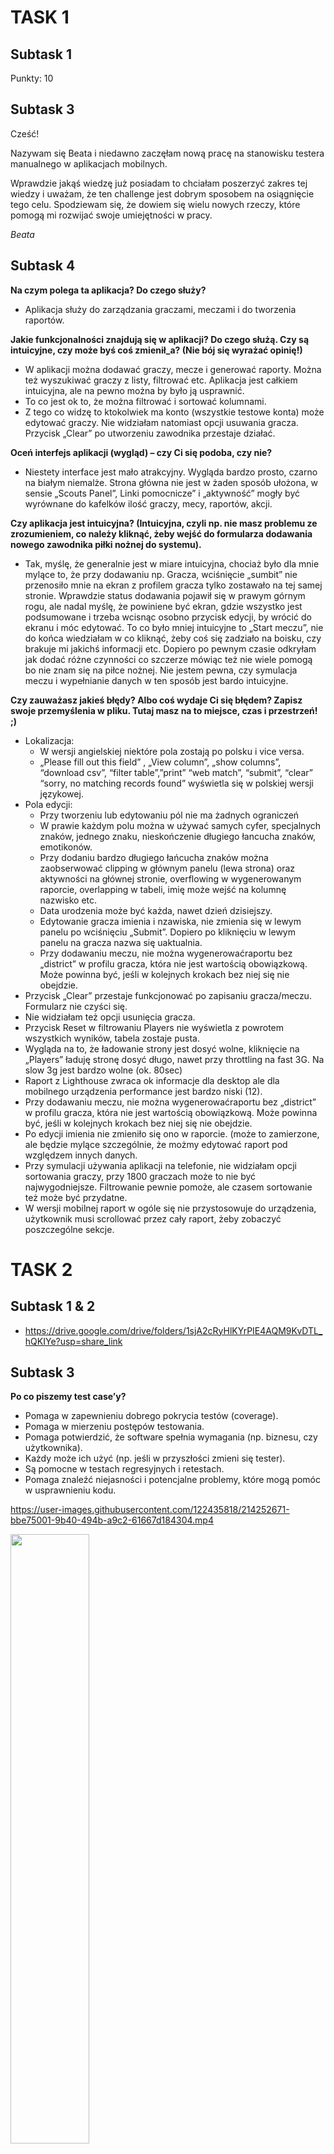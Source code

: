 # TASK 1
## Subtask 1
Punkty: 10
## Subtask 3
Cześć!

Nazywam się Beata i niedawno zaczęłam nową pracę na stanowisku testera manualnego w aplikacjach mobilnych.

Wprawdzie jakąś wiedzę już posiadam to chciałam poszerzyć zakres tej wiedzy i uważam, że ten challenge jest dobrym sposobem na osiągnięcie tego celu.
Spodziewam się, że dowiem się wielu nowych rzeczy, które pomogą mi rozwijać swoje umiejętności w pracy.

*Beata*


## Subtask 4
**Na czym polega ta aplikacja? Do czego służy?**
* Aplikacja służy do zarządzania graczami, meczami i do tworzenia raportów.


**Jakie funkcjonalności znajdują się w aplikacji? Do czego służą. Czy są intuicyjne, czy może byś coś zmienił_a? (Nie bój się wyrażać opinię!)**
* W aplikacji można dodawać graczy, mecze i generować raporty. Można też wyszukiwać graczy z listy, filtrować etc. Aplikacja jest całkiem intuicyjna, ale na pewno można by było ją usprawnić.
* To co jest ok to, że można filtrować i sortować kolumnami. 
* Z tego co widzę to ktokolwiek ma konto (wszystkie testowe konta) może edytować graczy. Nie widziałam natomiast opcji usuwania gracza. Przycisk „Clear” po utworzeniu zawodnika przestaje działać. 


**Oceń interfejs aplikacji (wygląd) – czy Ci się podoba, czy nie?**
* Niestety interface jest mało atrakcyjny. Wygląda bardzo prosto, czarno na białym niemalże. Strona główna nie jest w żaden sposób ułożona, w sensie „Scouts Panel”, Linki pomocnicze” i „aktywność” mogły być wyrównane do kafelków ilość graczy, mecy, raportów, akcji.


**Czy aplikacja jest intuicyjna? (Intuicyjna, czyli np. nie masz problemu ze zrozumieniem, co należy kliknąć, żeby wejść do formularza dodawania nowego zawodnika piłki nożnej do systemu).**
* Tak, myślę, że generalnie jest w miare intuicyjna, chociaż było dla mnie mylące to, że przy dodawaniu np. Gracza, wciśnięcie „sumbit” nie przenosiło mnie na ekran z profilem gracza tylko zostawało na tej samej stronie. Wprawdzie status dodawania pojawił się w prawym górnym rogu, ale nadal myślę, że powiniene być ekran, gdzie wszystko jest podsumowane i trzeba wcisnąc osobno przycisk edycji, by wrócić do ekranu i móc edytować.
To co było mniej intuicyjne to „Start meczu”, nie do końca wiedziałam w co kliknąć, żeby coś się zadziało na boisku, czy brakuje mi jakichś informacji etc. Dopiero po pewnym czasie odkryłam jak dodać różne czynności co szczerze mówiąc też nie wiele pomogą bo nie znam się na piłce nożnej. 
Nie jestem pewna, czy symulacja meczu i wypełnianie danych w ten sposób jest bardo intuicyjne. 


**Czy zauważasz jakieś błędy? Albo coś wydaje Ci się błędem? Zapisz swoje przemyślenia w pliku. Tutaj masz na to miejsce, czas i przestrzeń! ;)**
* Lokalizacja:
  * W wersji angielskiej niektóre pola zostają po polsku i vice versa.
  * „Please fill out this field” , „View column”, „show columns”, “download csv”, “filter table”,”print” “web match”, “submit”, “clear” “sorry, no matching records found” wyświetla się w polskiej wersji językowej.
* Pola edycji:
  * Przy tworzeniu lub edytowaniu pól nie ma żadnych ograniczeń
  * W prawie każdym polu można w używać samych cyfer, specjalnych znaków, jednego znaku, nieskończenie długiego łancucha znaków, emotikonów.  
  * Przy dodaniu bardzo długiego łańcucha znaków można zaobserwować clipping w głównym panelu (lewa strona) oraz aktywności na głównej stronie, overflowing w wygenerowanym raporcie, overlapping w tabeli, imię może wejść na kolumnę nazwisko etc.
  * Data urodzenia może być każda, nawet dzień dzisiejszy.
  * Edytowanie gracza imienia i nzawiska, nie zmienia się w lewym panelu po wciśnięciu „Submit”. Dopiero po kliknięciu w lewym panelu na gracza nazwa się uaktualnia.
  * Przy dodawaniu meczu, nie można wygenerowaćraportu bez „district” w profilu gracza, która nie jest wartością obowiązkową. Może powinna być, jeśli w kolejnych krokach bez niej się nie obejdzie.
* Przycisk „Clear” przestaje funkcjonować po zapisaniu gracza/meczu. Formularz nie czyści się.
* Nie widziałam też opcji usunięcia gracza.
* Przycisk Reset w filtrowaniu Players nie wyświetla z powrotem wszystkich wyników, tabela zostaje pusta.
* Wygląda na to, że ładowanie strony jest dosyć wolne, kliknięcie na „Players” ładuję stronę dosyć długo, nawet przy throttling na fast 3G. Na slow 3g jest bardzo wolne (ok. 80sec) 
* Raport z Lighthouse zwraca ok informacje dla desktop ale dla mobilnego urządzenia performance jest bardzo niski (12).
* Przy dodawaniu meczu, nie można wygenerowaćraportu bez „district” w profilu gracza, która nie jest wartością obowiązkową. Może powinna być, jeśli w kolejnych krokach bez niej się nie obejdzie.
* Po edycji imienia nie zmieniło się ono w raporcie. (może to zamierzone, ale będzie mylące szczególnie, że możmy edytować raport pod względzem innych danych.
* Przy symulacji używania aplikacji na telefonie, nie widziałam opcji sortowania graczy, przy 1800 graczach może to nie być najwygodniejsze. Filtrowanie pewnie pomoże, ale czasem sortowanie też może być przydatne.
* W wersji mobilnej raport w ogóle się nie przystosowuje do urządzenia, użytkownik musi scrollować przez cały raport, żeby zobaczyć poszczególne sekcje.



# TASK 2


## Subtask 1 & 2
* https://drive.google.com/drive/folders/1sjA2cRyHlKYrPIE4AQM9KvDTL_hQKIYe?usp=share_link


## Subtask 3
**Po co piszemy test case’y?**
* Pomaga w zapewnieniu dobrego pokrycia testów (coverage).
* Pomaga w mierzeniu postępów testowania.
* Pomaga potwierdzić, że software spełnia wymagania (np. biznesu, czy użytkownika).
* Każdy może ich użyć (np. jeśli w przyszłości zmieni się tester).
* Są pomocne w testach regresyjnych i retestach.
* Pomaga znaleźć niejasności i potencjalne problemy, które mogą pomóc w usprawnieniu kodu.


https://user-images.githubusercontent.com/122435818/214252671-bbe75001-9b40-494b-a9c2-61667d184304.mp4


[<img src="https://images.template.net/wp-content/uploads/2016/04/27133811/Youtube-Thumbnail1.jpg" width="50%">](https://youtu.be/OO3FANjwKHY "A komu to potrzebne?")



# TASK 3
https://drive.google.com/drive/folders/1WwsZ9x_z9TrZRcxVIKABR9hDqLPPrOdr?usp=share_link


# TASK 4
## Subtask 1 & 2
https://drive.google.com/drive/folders/1XBilWNgHLWhiAj9lDJyn97cPkUikKxyV?usp=share_link

## Subtask 3

**Do czego służy ta aplikacja? Jaki jest cel tej aplikacji?**
* Aplikacja służy do wyszukiwania ofert, kupowania i sprzedawania rzeczy, usług, etc. Aplikacja ma na celu ułatwienie korzystania z portalu olx.pl na telefonach komórkowych.


**Kto ma być użytkownikiem końcowym aplikacji?**
* Użytkownicy portalu olx.pl, wszyscu, którzy chcą coś sprzedać, kupić, a nawet znaleźć ofertę pracy.


**Czy według Ciebie aplikacja jest user friendly? (Przyjazna dla użytkownika- np. wchodzisz do aplikacji i szybko łapiesz do czego służą przyciski. Poczytaj na ten temat w internecie- co to znaczy, że aplikacja jest przyjazna dla użytkownika)**
* Na pewno dałoby się udoskonalić te aplikację, ale wydaję mi się, że jest w miare przyjazna użytkownikowi. Przynajmniej na pierwszy rzut oka. Nawigacja jest intuicyjna, łatwo się zorientować w ofertach i kategoriach, jak obserwować. Interfejs jest prosty. Na pozwolenie, aplikacja może wysyłać notyfikacje.Ikony kategorii wyglądaja czytelnie i przyspieszają wyszukianie.


**Jak byś usprawnił aplikację? Co byś w niej poprawił. Czy masz jakiś pomysł na dodatkową funkcjonalność? (Żeby nie było: nie jest to aplikacja przy której pracuję, takie pytania pojawiają się na rozmowach rekrutacyjnych dlatego dobrze jest to przećwiczyć :D )**
* Nie jestem pewna czy wiele bym usprawniła w aplikacji. To co na pewno bym zmieniła (ale to w każdej aplikacji) to reklamy, które się pojawiają pomiedzy wyszukiwaniem i opisem ofert. Wiem, że to pewnie nie możliwe, ale ogólnie reklamy w aplikacjach są frustrujące.
* Osobiście też lubię jak aplikacje są wielojęzykowe, a chociaż w języku angielskim, a nie tylko po polsku. Uważam, że w Polsce mieszka wielu obcokrajowców, którzy nie znają polskiego i fajnie by było jakby też mogli korzystać z aplikacji przynajmniej po angielksu.


**Jakie dostrzegasz różnice pomiędzy testowaniem aplikacji internetowej, a natywnej?**
* Testowanie aplikacji internetowej polega na testowaniu jak strona/aplikacja wyświetla się w przeglądarce. Zakładam, że do używania aplikacji internetowej wymagane jest stałe połączenie z internetem, dla aplikacji natywnej zazwyczaj nie jest to potrzebne do wszystkiego. (zależy od aplikacji)
* Testowanie aplikacji natywnej skupia się na testowaniu jak aplikacja działa i wygląda na różnych urządzeniach i ekranach. Dla aplikacji internetowej skupiamy się zazwyczaj bardziej na kompatybilności na wielu przeglądarkach.
* Testowanie aplikacji internetowej nie wymaga testów takich jak usability, performance, czy testowania battery drainage, storage.

**Subtask 4

https://dare-it-2023-man-test.atlassian.net/jira/software/projects/CPP2/boards/1

* Bug template
![Bug template](https://user-images.githubusercontent.com/122435818/217286582-ccf7d2c3-34a5-4ba6-ac02-e5a5df4e4c70.jpg)

* Start of the Sprint
*![Start of sprint](https://user-images.githubusercontent.com/122435818/217287251-e46dc928-5eca-4d71-b40b-b6a2f67bc87d.jpg)


# TASK 4

## Subtask 2

![Task5_subtask2](https://user-images.githubusercontent.com/122435818/218429346-6b3be633-8caf-4f85-a37e-dab09d9de0db.jpg)



## Subtask 3
* **Wyświetl tabelę actors w kolejności alfabetycznej sortując po kolumnie surname.**

SELECT * FROM actors ORDER BY surname ASC;

![Task5_subtask3_pyt1_!](https://user-images.githubusercontent.com/122435818/218433330-faf2aeef-c2ed-47f5-8794-f44b18e83986.jpg)


* **Wyświetl film, który powstał w 2019 roku.**

SELECT * FROM movies WHERE movies.year_of_production=2019;

![Task5_subtask3_pyt2](https://user-images.githubusercontent.com/122435818/218434471-ddfb278b-39c5-4e0a-abf7-de03c0bf7c2e.jpg)


* **Wyświetl wszystkie filmy, które powstały między 1900, a 1999 rokiem.**

SELECT * FROM movies WHERE movies.year_of_production BETWEEN 1990 AND 1999;

SELECT * FROM movies WHERE movies.year_of_production >=1990 AND movies.year_of_production<=1999;

![Task5_subtask3_pyt3](https://user-images.githubusercontent.com/122435818/218435264-655383f1-478d-4143-9912-5eb74adbecdb.jpg)


* **Wyświetl JEDYNIE tytuł i cenę filmów, które kosztują poniżej 7$**


* **Użyj operatora logicznego AND, aby wyświetlić aktorów o actor_id pomiędzy 4-7 (4 i 7 powinny się wyświetlać). NIE UŻYWAJ operatora BETWEEN.**


* **Wyświetl klientów o id 2,4,6 wykorzystaj do tego warunek logiczny.**


* **Wyświetl klientów o id 1,3,5 wykorzystaj do tego operator IN.**


* **Wyświetl dane wszystkich osób z tabeli ‘actors’, których imię zaczyna się od ciągu “An”.**


* **Wyświetl dane klienta, który nie ma podanego adresu email.**


* **Wyświetl wszystkie filmy, których cena wynosi powyżej 9$ oraz ich ID mieści się pomiędzy 2 i 8 movie_id.**


